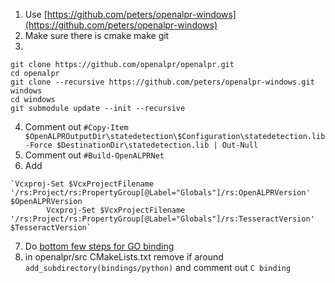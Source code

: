 1. Use [https://github.com/peters/openalpr-windows](https://github.com/peters/openalpr-windows)
2. Make sure there is cmake make git
3. 
```
git clone https://github.com/openalpr/openalpr.git
cd openalpr
git clone --recursive https://github.com/peters/openalpr-windows.git windows
cd windows
git submodule update --init --recursive
```
4. Comment out `#Copy-Item $OpenALPROutputDir\statedetection\$Configuration\statedetection.lib -Force $DestinationDir\statedetection.lib | Out-Null`
5. Comment out `#Build-OpenALPRNet	`
6. Add 
```
`Vcxproj-Set $VcxProjectFilename '/rs:Project/rs:PropertyGroup[@Label="Globals"]/rs:OpenALPRVersion' $OpenALPRVersion
        Vcxproj-Set $VcxProjectFilename '/rs:Project/rs:PropertyGroup[@Label="Globals"]/rs:TesseractVersion' $TesseractVersion`
```
7. Do [bottom few steps for GO binding](https://github.com/peters/openalpr-windows/issues/3)
8. in openalpr/src CMakeLists.txt remove if around `add_subdirectory(bindings/python)` and comment out `C binding`